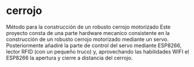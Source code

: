# cerrojo
Método para la construcción de un robusto cerrojo motorizado 
Este proyecto consta de una parte hardware mecanico consistente en la construcción de un robusto cerrojo 
motorizado mediante un servo.
Posteriormente añadiré la parte de control del servo mediante ESP8266, lector RFID (con un pequeño truco) y, aprovechando
las habilidades WIFI el ESP8266 la apertura y cierre a distancia del cerrojo.
